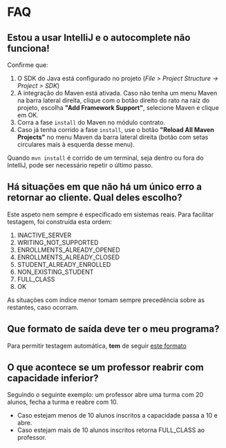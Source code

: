 # FAQ

## Estou a usar IntelliJ e o autocomplete não funciona!
Confirme que:
1. O SDK do Java está configurado no projeto (*File > Project Structure -> Project > SDK*)
2. A integração do Maven está ativada. Caso não tenha um menu Maven na barra lateral direita, clique com o botão direito do rato na raiz do projeto, escolha **"Add Framework Support"**, selecione Maven e clique em OK.
3. Corra a fase `install` do Maven no módulo contrato.
4. Caso já tenha corrido a fase `install`, use o botão **"Reload All Maven Projects"** no menu Maven da barra lateral direita (botão com setas circulares mais à esquerda desse menu).

Quando `mvn install` é corrido de um terminal, seja dentro ou fora do IntelliJ, pode ser necessário repetir o último passo.

## Há situações em que não há um único erro a retornar ao cliente. Qual deles escolho?
Este aspeto nem sempre é especificado em sistemas reais. Para facilitar testagem, foi construída esta ordem:
1. INACTIVE\_SERVER
2. WRITING\_NOT\_SUPPORTED
3. ENROLLMENTS\_ALREADY\_OPENED
4. ENROLLMENTS\_ALREADY\_CLOSED
5. STUDENT\_ALREADY\_ENROLLED
6. NON\_EXISTING\_STUDENT
7. FULL\_CLASS
8. OK

As situações com índice menor tomam sempre precedência sobre as restantes, caso ocorram.

## Que formato de saída deve ter o meu programa?
Para permitir testagem automática, **tem** de seguir [este formato](https://discord.com/channels/949644248045719622/955528908885868555/955529219629273119)

## O que acontece se um professor reabrir com capacidade inferior?
Seguindo o seguinte exemplo: um professor abre uma turma com 20 alunos, fecha a turma e reabre com 10.
 - Caso estejam menos de 10 alunos inscritos a capacidade passa a 10 e abre.
 - Caso estejam mais de 10 alunos inscritos retorna FULL_CLASS ao professor.
